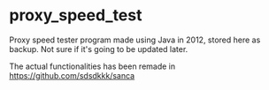proxy_speed_test
================

Proxy speed tester program made using Java in 2012, stored here as backup. Not sure if it's going to be updated later.

The actual functionalities has been remade in https://github.com/sdsdkkk/sanca
